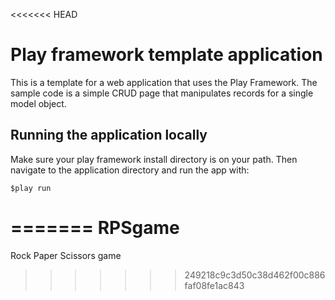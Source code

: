 <<<<<<< HEAD
# Play framework template application

This is a template for a web application that uses the Play Framework. The sample code is a simple CRUD page that manipulates records for a single model object.    

## Running the application locally

Make sure your play framework install directory is on your path. Then navigate to the application directory and run the app with:

    $play run

=======
RPSgame
=======

Rock Paper Scissors game
>>>>>>> 249218c9c3d50c38d462f00c886faf08fe1ac843
